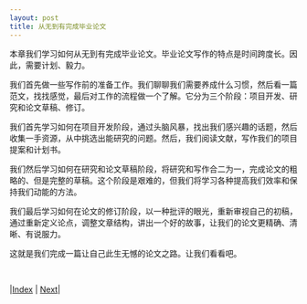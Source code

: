 ```yaml
---
layout: post
title: 从无到有完成毕业论文
---
```


本章我们学习如何从无到有完成毕业论文。毕业论文写作的特点是时间跨度长。因此，需要计划、毅力。

我们首先做一些写作前的准备工作。我们聊聊我们需要养成什么习惯，然后看一篇范文，找找感觉，最后对工作的流程做一个了解。它分为三个阶段：项目开发、研究和论文草稿、修订。

我们首先学习如何在项目开发阶段，通过头脑风暴，找出我们感兴趣的话题，然后收集一手资源，从中挑选出能研究的问题。然后，我们阅读文献，写作我们的项目提案和计划书。

我们然后学习如何在研究和论文草稿阶段，将研究和写作合二为一，完成论文的粗略的、但是完整的草稿。这个阶段是艰难的，但我们将学习各种提高我们效率和保持我们动能的方法。

我们最后学习如何在论文的修订阶段，以一种批评的眼光，重新审视自己的初稿，通过重新定义论点，调整文章结构，讲出一个好的故事，让我们的论文更精确、清晰、有说服力。

这就是我们完成一篇让自己此生无憾的论文之路。让我们看看吧。

<br/>

|[Index](../../) | [Next](1-0-basic)|
